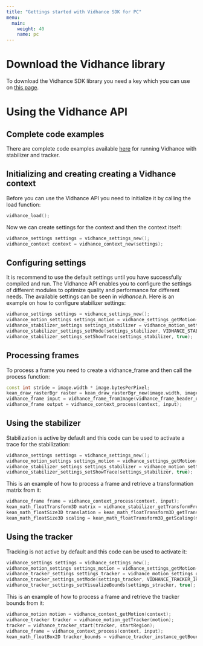 ```yaml
---
title: "Gettings started with Vidhance SDK for PC"
menu:
  main:
    weight: 40
    name: pc
---
```

# Download the Vidhance library
To download the Vidhance SDK library you need a key which you can use on [this page](/pc/download).
# Using the Vidhance API
## Complete code examples
There are complete code examples available [here](https://github.com/vidhance/example-vidhance-pc-cpp-stabilize-track) for running Vidhance with stabilizer and tracker.
## Initializing and creating creating a Vidhance context
Before you can use the Vidhance API you need to initialize it by calling the load function:
```c++
vidhance_load();
```
Now we can create settings for the context and then the context itself:
```c++
vidhance_settings settings = vidhance_settings_new();
vidhance_context context = vidhance_context_new(settings);
```
## Configuring settings
It is recommend to use the default settings until you have successfully compiled and run. The Vidhance API enables you to configure the settings of different modules to optimize quality and performance for different needs. The available settings can be seen in *vidhance.h*. Here is an example on how to configure stabilizer settings:
```c++
vidhance_settings settings = vidhance_settings_new();
vidhance_motion_settings settings_motion = vidhance_settings_getMotion(settings);
vidhance_stabilizer_settings settings_stabilizer = vidhance_motion_settings_getStabilize(settings_motion);
vidhance_stabilizer_settings_setMode(settings_stabilizer, VIDHANCE_STABILIZE_MODE_OPTICALFLOW);
vidhance_stabilizer_settings_setShowTrace(settings_stabilizer, true);
```
## Processing frames
To process a frame you need to create a vidhance_frame and then call the process function:
```c++
const int stride = image.width * image.bytesPerPixel;
kean_draw_rasterBgr raster = kean_draw_rasterBgr_new(image.width, image.height, stride, image.data);
vidhance_frame input = vidhance_frame_fromImage(vidhance_frame_header_default(), raster);
vidhance_frame output = vidhance_context_process(context, input);
```
## Using the stabilizer
Stabilization is active by default and this code can be used to activate a trace for the stabilization:
```c++
vidhance_settings settings = vidhance_settings_new();
vidhance_motion_settings settings_motion = vidhance_settings_getMotion(settings);
vidhance_stabilizer_settings settings_stabilizer = vidhance_motion_settings_getStabilize(settings_motion);
vidhance_stabilizer_settings_setShowTrace(settings_stabilizer, true);
```
This is an example of how to process a frame and retrieve a transformation matrix from it:
```c++
vidhance_frame frame = vidhance_context_process(context, input);
kean_math_floatTransform3D matrix = vidhance_stabilizer_getTransformFromFrame(frame);
kean_math_floatSize3D translation = kean_math_floatTransform3D_getTranslation(matrix);
kean_math_floatSize3D scaling = kean_math_floatTransform3D_getScaling(matrix);
```
## Using the tracker
Tracking is not active by default and this code can be used to activate it:
```c++
vidhance_settings settings = vidhance_settings_new();
vidhance_motion_settings settings_motion = vidhance_settings_getMotion(settings);
vidhance_tracker_settings settings_tracker = vidhance_motion_settings_getTracker(settings_motion);
vidhance_tracker_settings_setMode(settings_tracker, VIDHANCE_TRACKER_IR);
vidhance_tracker_settings_setVisualizeBounds(settings_stracker, true);
```
This is an example of how to process a frame and retrieve the tracker bounds from it:
```c++
vidhance_motion motion = vidhance_context_getMotion(context);
vidhance_tracker tracker = vidhance_motion_getTracker(motion);
tracker = vidhance_tracker_start(tracker, startRegion);
vidhance_frame = vidhance_context_process(context, input);
kean_math_floatBox2D tracker_bounds = vidhance_tracker_instance_getBounds(tracker);
```
